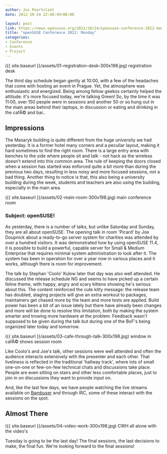 ```yaml
---
author: Jos Poortvliet
date: 2012-10-24 22:40:49+00:00

layout: post
link: https://news.opensuse.org/2012/10/24/opensuse-conference-2012-monday/
title: "openSUSE Conference 2012: Monday"
categories:
- Conference
- Events
- Project
---
```

({{ site.baseurl }}/assets/01-registration-desk-300x198.jpg) registration desk

The third day schedule began gently at 10:00, with a few of the headaches that come with hosting an event in Prague. Yet, the atmosphere was enthusiastic and energized. Being among fellow geekos certainly helped the attitude: it's more focused today, we're talking Green! So, by the time it was 11:00, over 150 people were in sessions and another 50 or so hung out in the main areas behind their laptops, in discussion or eating and drinking in the cafÃ© and bar..<!-- more -->


## Impressions


The Masaryk building is quite different from the huge university we had yesterday. It is a former hotel many corners and a peculiar layout, making it hard sometimes to find the right room. There is a large entry area with benches to the side where people sit and talk - not hack as the wireless doesn't extend into this common area. The rule of keeping the doors closed when a session has started was enforced quite a bit more than during the previous two days, resulting in less noisy and more focused sessions, not a bad thing. Another thing to notice is that, this also being a university building during the week, students and teachers are also using the building, especially in the main area.

({{ site.baseurl }}/assets/02-main-room-300x198.jpg) main conference room



### Subject: openSUSE!


As yesterday, there is a number of talks, but unlike Saturday and Sunday, they are all about openSUSE. The opening talk in room 'Picard' by Joe Doupnick about a ready-to-go server system for charities was attended by over a hundred visitors. It was demonstrated how by using openSUSE 11.4, it is possible to build a powerful, capable server for Small & Medium Enterprise that requires minimal system administration to look after it. The system has been in operation for over a year now in various places and it works, although there is room for improvement.

The talk by Stephan 'Coolo' Kulow later that day was also well attended. He discussed the release schedule NG and seems to have picked up a certain feline theme, with happy, angry and scary kittens showing he's serious about this. The content reinforced the cute kitty message: the release team has doubled, staging projects will give an extra workout to packages, maintainers get chased more by the team and more tests are applied. Build power has been a bit of an issue lately but there have already been changes and more will be done to resolve this limitation, both by making the system smarter and trowing more hardware at the problem. Feedback wasn't supposed to be given during the talk but during one of the BoF's being organized later today and tomorrow.

({{ site.baseurl }}/assets/03-cafe-through-talk-300x198.jpg) window in cafÃ© shows session room

Like Coolo's and Joe's talk, other sessions were well attended and often the audience interacts extensively with the presenter and each other. That liveliness is reflected in the traditional 'hallway track', where lots of small one-on-one or few-on-few technical chats and discussions take place. People are even sitting on stairs and other less comfortable places, just to join in on discussions they want to provide input on.

And, like the last few days, we have people watching the live streams available on [Bambuser](http://bambuser.com/channel/opensusetv) and through IRC, some of these interact with the sessions on the spot.



## Almost There



({{ site.baseurl }}/assets/04-video-work-300x198.jpg) CWH all alone with the video's

Tuesday is going to be the last day! The final sessions, the last decisions to make, the final fun. We're looking forward to the final sessions!		
